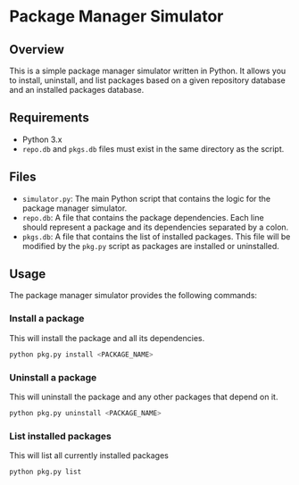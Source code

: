 # Package Manager Simulator 
## Overview

This is a simple package manager simulator written in Python. It allows you to install, uninstall, and list packages based on a given repository database and an installed packages database.

## Requirements

- Python 3.x
- `repo.db` and `pkgs.db` files must exist in the same directory as the script.

## Files

- `simulator.py`: The main Python script that contains the logic for the package manager simulator.
- `repo.db`: A file that contains the package dependencies. Each line should represent a package and its dependencies separated by a colon.
- `pkgs.db`: A file that contains the list of installed packages. This file will be modified by the `pkg.py` script as packages are installed or uninstalled.

## Usage

The package manager simulator provides the following commands:

### Install a package

This will install the package and all its dependencies.
```bash
python pkg.py install <PACKAGE_NAME>
```

### Uninstall a package
This will uninstall the package and any other packages that depend on it.
```bash
python pkg.py uninstall <PACKAGE_NAME>
```

### List installed packages
This will list all currently installed packages
```bash
python pkg.py list
```
